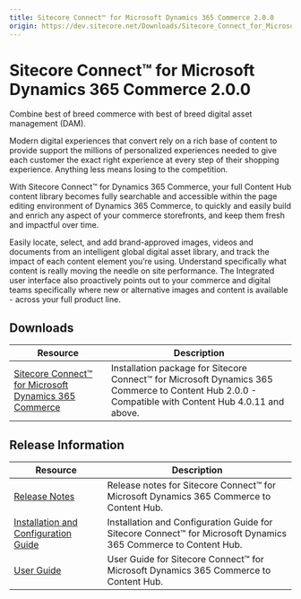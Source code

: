 ```yaml
---
title: Sitecore Connect™ for Microsoft Dynamics 365 Commerce 2.0.0
origin: https://dev.sitecore.net/Downloads/Sitecore_Connect_for_Microsoft_Dynamics_365_Commerce/2x/Sitecore_Connect_for_Microsoft_Dynamics_365_Commerce_200.aspx
---
```


# Sitecore Connect™ for Microsoft Dynamics 365 Commerce 2.0.0

Combine best of breed commerce with best of breed digital asset management (DAM).

Modern digital experiences that convert rely on a rich base of content to provide support the millions of personalized experiences needed to give each customer the exact right experience at every step of their shopping experience. Anything less means losing to the competition.

With Sitecore Connect™ for Dynamics 365 Commerce, your full Content Hub content library becomes fully searchable and accessible within the page editing environment of Dynamics 365 Commerce, to quickly and easily build and enrich any aspect of your commerce storefronts, and keep them fresh and impactful over time.

Easily locate, select, and add brand-approved images, videos and documents from an intelligent global digital asset library, and track the impact of each content element you’re using. Understand specifically what content is really moving the needle on site performance. The Integrated user interface also proactively points out to your commerce and digital teams specifically where new or alternative images and content is available - across your full product line.

## Downloads

 | Resource | Description |
 | --- | --- |
 | [Sitecore Connect™ for Microsoft Dynamics 365 Commerce](https://sitecoredev.azureedge.net/~/media/F096169DCE1B4F3EA404165BF208C518.ashx?date=20220513T114744) | Installation package for Sitecore Connect™ for Microsoft Dynamics 365 Commerce to Content Hub 2.0.0 - Compatible with Content Hub 4.0.11 and above. |

## Release Information

 | Resource | Description |
 | --- | --- |
 | [Release Notes](https://dev.sitecore.net:443/downloads/Sitecore%20Connect%20for%20Microsoft%20Dynamics%20365%20Commerce/2x/Sitecore%20Connect%20for%20Microsoft%20Dynamics%20365%20Commerce%20200/Release%20Notes) | Release notes for Sitecore Connect™ for Microsoft Dynamics 365 Commerce to Content Hub. |
 | [Installation and Configuration Guide](https://docs.stylelabs.com/contenthub/4.1.x/content/user-documentation/integrate-with-sitecore/sitecore-connect-for-d365-commerce/configure-the-solution/configure-the-solution.html) | Installation and Configuration Guide for Sitecore Connect™ for Microsoft Dynamics 365 Commerce to Content Hub. |
 | [User Guide](https://docs.stylelabs.com/contenthub/4.1.x/content/user-documentation/integrate-with-sitecore/sitecore-connect-for-d365-commerce/use-the-solution/use-the-solution.html) | User Guide for Sitecore Connect™ for Microsoft Dynamics 365 Commerce to Content Hub. |